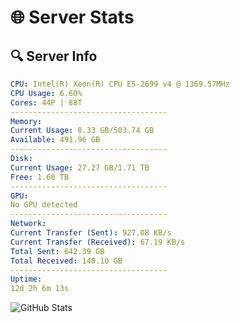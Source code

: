 # 🌐 Server Stats
## 🔍 Server Info
```yaml
CPU: Intel(R) Xeon(R) CPU E5-2699 v4 @ 1369.57MHz
CPU Usage: 6.60%
Cores: 44P | 88T
-----------------------------------
Memory:
Current Usage: 8.33 GB/503.74 GB
Available: 491.96 GB
-----------------------------------
Disk:
Current Usage: 27.27 GB/1.71 TB
Free: 1.60 TB
-----------------------------------
GPU:
No GPU detected
-----------------------------------
Network:
Current Transfer (Sent): 927.08 KB/s
Current Transfer (Received): 67.19 KB/s
Total Sent: 642.39 GB
Total Received: 140.10 GB
-----------------------------------
Uptime:
12d 2h 6m 13s
```
![GitHub Stats](https://img.shields.io/badge/Updated-2025-05-01_19:15:01-blue)